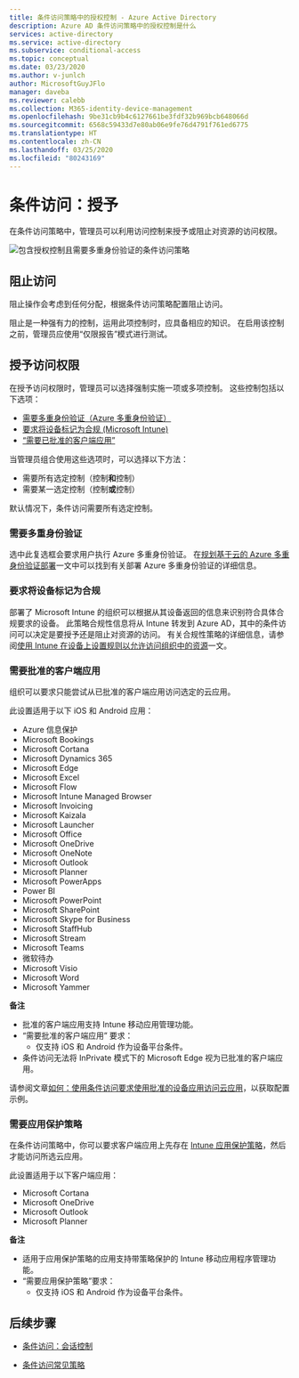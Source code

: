 ```yaml
---
title: 条件访问策略中的授权控制 - Azure Active Directory
description: Azure AD 条件访问策略中的授权控制是什么
services: active-directory
ms.service: active-directory
ms.subservice: conditional-access
ms.topic: conceptual
ms.date: 03/23/2020
ms.author: v-junlch
author: MicrosoftGuyJFlo
manager: daveba
ms.reviewer: calebb
ms.collection: M365-identity-device-management
ms.openlocfilehash: 9be31cb9b4c6127661be3fdf32b969bcb648066d
ms.sourcegitcommit: 6568c59433d7e80ab06e9fe76d4791f761ed6775
ms.translationtype: HT
ms.contentlocale: zh-CN
ms.lasthandoff: 03/25/2020
ms.locfileid: "80243169"
---
```

# <a name="conditional-access-grant"></a>条件访问：授予

在条件访问策略中，管理员可以利用访问控制来授予或阻止对资源的访问权限。

![包含授权控制且需要多重身份验证的条件访问策略](./media/concept-conditional-access-grant/conditional-access-grant.png)

## <a name="block-access"></a>阻止访问

阻止操作会考虑到任何分配，根据条件访问策略配置阻止访问。

阻止是一种强有力的控制，运用此项控制时，应具备相应的知识。 在启用该控制之前，管理员应使用“仅限报告”模式进行测试。

## <a name="grant-access"></a>授予访问权限

在授予访问权限时，管理员可以选择强制实施一项或多项控制。 这些控制包括以下选项： 

- [需要多重身份验证（Azure 多重身份验证）](../authentication/concept-mfa-howitworks.md)
- [要求将设备标记为合规 (Microsoft Intune)](https://docs.microsoft.com/intune/protect/device-compliance-get-started)
- [“需要已批准的客户端应用”](app-based-conditional-access.md)

当管理员组合使用这些选项时，可以选择以下方法：

- 需要所有选定控制（控制**和**控制）
- 需要某一选定控制（控制**或**控制）

默认情况下，条件访问需要所有选定控制。

### <a name="require-multi-factor-authentication"></a>需要多重身份验证

选中此复选框会要求用户执行 Azure 多重身份验证。 在[规划基于云的 Azure 多重身份验证部署](../authentication/howto-mfa-getstarted.md)一文中可以找到有关部署 Azure 多重身份验证的详细信息。

### <a name="require-device-to-be-marked-as-compliant"></a>要求将设备标记为合规

部署了 Microsoft Intune 的组织可以根据从其设备返回的信息来识别符合具体合规要求的设备。 此策略合规性信息将从 Intune 转发到 Azure AD，其中的条件访问可以决定是要授予还是阻止对资源的访问。 有关合规性策略的详细信息，请参阅[使用 Intune 在设备上设置规则以允许访问组织中的资源](https://docs.microsoft.com/intune/protect/device-compliance-get-started)一文。

### <a name="require-approved-client-app"></a>需要批准的客户端应用

组织可以要求只能尝试从已批准的客户端应用访问选定的云应用。

此设置适用于以下 iOS 和 Android 应用：

- Azure 信息保护
- Microsoft Bookings
- Microsoft Cortana
- Microsoft Dynamics 365
- Microsoft Edge
- Microsoft Excel
- Microsoft Flow
- Microsoft Intune Managed Browser
- Microsoft Invoicing
- Microsoft Kaizala
- Microsoft Launcher
- Microsoft Office
- Microsoft OneDrive
- Microsoft OneNote
- Microsoft Outlook
- Microsoft Planner
- Microsoft PowerApps
- Power BI
- Microsoft PowerPoint
- Microsoft SharePoint
- Microsoft Skype for Business
- Microsoft StaffHub
- Microsoft Stream
- Microsoft Teams
- 微软待办
- Microsoft Visio
- Microsoft Word
- Microsoft Yammer

**备注**

- 批准的客户端应用支持 Intune 移动应用管理功能。
- “需要批准的客户端应用”  要求：
   - 仅支持 iOS 和 Android 作为设备平台条件。
- 条件访问无法将 InPrivate 模式下的 Microsoft Edge 视为已批准的客户端应用。

请参阅文章[如何：使用条件访问要求使用批准的设备应用访问云应用](app-based-conditional-access.md)，以获取配置示例。

### <a name="require-app-protection-policy"></a>需要应用保护策略

在条件访问策略中，你可以要求客户端应用上先存在 [Intune 应用保护策略](https://docs.microsoft.com/intune/app-protection-policy)，然后才能访问所选云应用。 

此设置适用于以下客户端应用：

- Microsoft Cortana
- Microsoft OneDrive
- Microsoft Outlook
- Microsoft Planner

**备注**

- 适用于应用保护策略的应用支持带策略保护的 Intune 移动应用程序管理功能。
- “需要应用保护策略”要求： 
    - 仅支持 iOS 和 Android 作为设备平台条件。

## <a name="next-steps"></a>后续步骤

- [条件访问：会话控制](concept-conditional-access-session.md)

- [条件访问常见策略](concept-conditional-access-policy-common.md)

